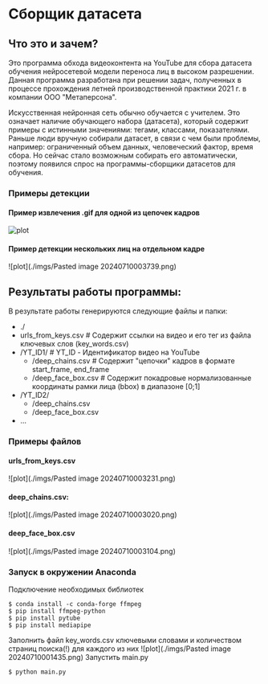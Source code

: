 # Сборщик датасета

## Что это и зачем?

Это программа обхода видеоконтента на YouTube для сбора датасета обучения нейросетевой модели переноса лиц в высоком разрешении. Данная программа разработана при решении задач, полученных в процессе прохождения летней производственной практики 2021 г. в компании ООО "Метаперсона".

Искусственная нейронная сеть обычно обучается с учителем. Это означает наличие обучающего набора (датасета), который содержит примеры с истинными значениями: тегами, классами, показателями. Раньше люди вручную собирали датасет, в связи с чем были проблемы, например: ограниченный объем данных, человеческий фактор, время сбора. Но сейчас стало возможным собирать его автоматически, поэтому появился спрос на программы-сборщики датасетов для обучения.

### Примеры детекции
#### Пример извлечения .gif для одной из цепочек кадров
![plot](./imgs/204_219.gif)
#### Пример детекции нескольких лиц на отдельном кадре
![plot](./imgs/Pasted image 20240710003739.png)

## Результаты работы программы:
В результате работы генерируются следующие файлы и папки:
- ./
- urls_from_keys.csv # Содержит ссылки на видео и его тег из файла ключевых слов (key_words.csv)
- /YT_ID1/ # YT_ID - Идентификатор видео на YouTube
	- /deep_chains.csv # Содержит "цепочки" кадров в формате start_frame, end_frame
	- /deep_face_box.csv # Содержит покадровые нормализованные координаты рамки лица (bbox) в диапазоне \[0;1\]
- /YT_ID2/
	- /deep_chains.csv
	- /deep_face_box.csv
- ...
### Примеры файлов
#### urls_from_keys.csv
![plot](./imgs/Pasted image 20240710003231.png)

#### deep_chains.csv:
![plot](./imgs/Pasted image 20240710003020.png)

#### deep_face_box.csv
![plot](./imgs/Pasted image 20240710003104.png)

### Запуск в окружении Anaconda
Подключение необходимых библиотек
```
$ conda install -c conda-forge ffmpeg
$ pip install ffmpeg-python
$ pip install pytube
$ pip install mediapipe
```
Заполнить файл key_words.csv ключевыми словами и количеством страниц поиска(!) для каждого из них
![plot](./imgs/Pasted image 20240710001435.png)
Запустить main.py
```
$ python main.py
```
